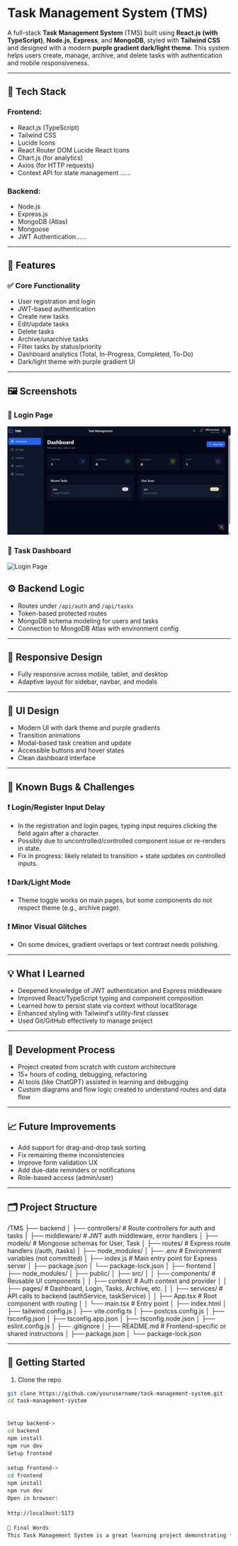 # Task Management System (TMS)

A full-stack **Task Management System** (TMS) built using **React.js (with TypeScript)**, **Node.js**, **Express**, and **MongoDB**, styled with **Tailwind CSS** and designed with a modern **purple gradient dark/light theme**. This system helps users create, manage, archive, and delete tasks with authentication and mobile responsiveness.

---

## 🔧 Tech Stack

### Frontend:

* React.js (TypeScript)
* Tailwind CSS
* Lucide Icons
* React Router DOM
Lucide React Icons
* Chart.js (for analytics)
* Axios (for HTTP requests)
* Context API for state management
......

### Backend:

* Node.js
* Express.js
* MongoDB (Atlas)
* Mongoose
* JWT Authentication......

---

## 📌 Features

### ✅ Core Functionality

* User registration and login
* JWT-based authentication
* Create new tasks
* Edit/update tasks
* Delete tasks
* Archive/unarchive tasks
* Filter tasks by status/priority
* Dashboard analytics (Total, In-Progress, Completed, To-Do)
* Dark/light theme with purple gradient UI

---

## 🖼️ Screenshots

### 🔐 Login Page
![Dashboard](https://github.com/Akashkmr07/TMS/blob/c1e5a489e34a8befb96531f01bcd4b1fab99a07a/assests/a.png)

### 🧾 Task Dashboard
![Login Page](['./assests/a.png](https://github.com/Akashkmr07/TMS/blob/6ef873608ffc3a7086b0627baea5d81e19b11263/assests/l.png)')

## ⚙️ Backend Logic

* Routes under `/api/auth` and `/api/tasks`
* Token-based protected routes
* MongoDB schema modeling for users and tasks
* Connection to MongoDB Atlas with environment config

---

## 📱 Responsive Design

* Fully responsive across mobile, tablet, and desktop
* Adaptive layout for sidebar, navbar, and modals

---

## 🎨 UI Design

* Modern UI with dark theme and purple gradients
* Transition animations
* Modal-based task creation and update
* Accessible buttons and hover states
* Clean dashboard interface

---

## 🐞 Known Bugs & Challenges

### ❗ Login/Register Input Delay

* In the registration and login pages, typing input requires clicking the field again after a character.
* Possibly due to uncontrolled/controlled component issue or re-renders in state.
* Fix in progress: likely related to transition + state updates on controlled inputs.

### ❗ Dark/Light Mode

* Theme toggle works on main pages, but some components do not respect theme (e.g., archive page).

### ❗ Minor Visual Glitches

* On some devices, gradient overlaps or text contrast needs polishing.

---

## 💡 What I Learned

* Deepened knowledge of JWT authentication and Express middleware
* Improved React/TypeScript typing and component composition
* Learned how to persist state via context without localStorage
* Enhanced styling with Tailwind's utility-first classes
* Used Git/GitHub effectively to manage project

---

## 🧠 Development Process

* Project created from scratch with custom architecture
* 15+ hours of coding, debugging, refactoring
* AI tools (like ChatGPT) assisted in learning and debugging
* Custom diagrams and flow logic created to understand routes and data flow

---

## 📈 Future Improvements

* Add support for drag-and-drop task sorting
* Fix remaining theme inconsistencies
* Improve form validation UX
* Add due-date reminders or notifications
* Role-based access (admin/user)

---

## 🗂️ Project Structure

/TMS
├── backend
│   ├── controllers/       # Route controllers for auth and tasks
│   ├── middleware/        # JWT auth middleware, error handlers
│   ├── models/            # Mongoose schemas for User, Task
│   ├── routes/            # Express route handlers (/auth, /tasks)
│   ├── node_modules/
│   ├── .env               # Environment variables (not committed)
│   ├── index.js           # Main entry point for Express server
│   ├── package.json
│   └── package-lock.json
│
├── frontend
│   ├── node_modules/
│   ├── public/
│   ├── src/
│   │   ├── components/    # Reusable UI components
│   │   ├── context/       # Auth context and provider
│   │   ├── pages/         # Dashboard, Login, Tasks, Archive, etc.
│   │   ├── services/      # API calls to backend (authService, taskService)
│   │   ├── App.tsx        # Root component with routing
│   │   └── main.tsx       # Entry point
│   ├── index.html
│   ├── tailwind.config.js
│   ├── vite.config.ts
│   ├── postcss.config.js
│   ├── tsconfig.json
│   ├── tsconfig.app.json
│   ├── tsconfig.node.json
│   ├── eslint.config.js
│   ├── .gitignore
│   ├── README.md          # Frontend-specific or shared instructions
│   ├── package.json
│   └── package-lock.json




---

## 🚀 Getting Started

1. Clone the repo

```bash
git clone https://github.com/yourusername/task-management-system.git
cd task-management-system


Setup backend->
cd backend
npm install
npm run dev
Setup frontend

setup frontend->
cd frontend
npm install
npm run dev
Open in browser:

http://localhost:5173

🙌 Final Words
This Task Management System is a great learning project demonstrating full-stack development with modern tools. While it has bugs and unfinished polish, with more time and focus it can be production-ready. A huge thanks to GPT and AI tools for guidance, but every line is coded with understanding and intent.
